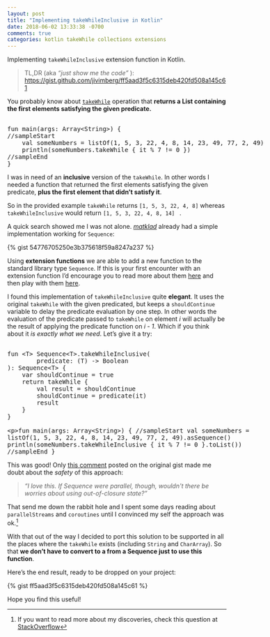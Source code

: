```yaml
---
layout: post
title: "Implementing takeWhileInclusive in Kotlin"
date: 2018-06-02 13:33:38 -0700
comments: true
categories: kotlin takeWhile collections extensions
---
```


Implementing `takeWhileInclusive` extension function in Kotlin.

<!--more-->

> TL,DR (aka _“just show me the code”_ ): https://gist.github.com/jivimberg/ff5aad3f5c6315deb420fd508a145c61

You probably know about [`takeWhile`][1] operation that **returns a List containing the first elements satisfying the given predicate.**

<xmp class="kotlin-code">
fun main(args: Array<String>) {
//sampleStart
	val someNumbers = listOf(1, 5, 3, 22, 4, 8, 14, 23, 49, 77, 2, 49)
	println(someNumbers.takeWhile { it % 7 != 0 })
//sampleEnd
}
</xmp>

I was in need of an **inclusive** version of the `takeWhile`. In other words I needed a function that returned the first elements satisfying the given predicate, **plus the first element that didn’t satisfy it**. 

So in the provided example `takeWhile` returns `[1, 5, 3, 22, 4, 8]` whereas `takeWhileInclusive` would return `[1, 5, 3, 22, 4, 8, 14] ` .

A quick search showed me I was not alone. [_matklad_][2] already had a simple implementation working for `Sequence`:

{% gist 54776705250e3b375618f59a8247a237 %}

Using **extension functions** we are able to add a new function to the standard library type `Sequence`. If this is your first encounter with an extension function I’d encourage you to read more about them [here][3] and then play with them [here][4].

I found this implementation of `takeWhileInclusive` quite **elegant**. It uses the original `takeWhile` with the given predicated, but keeps a `shouldContinue` variable to delay the predicate evaluation by one step. In other words the evaluation of the predicate passed to `takeWhile` on element _i_ will actually be the result of applying the predicate function on _i - 1_. Which if you think about it _is exactly what we need_. Let’s give it a try:

<xmp class="kotlin-code">
fun <T> Sequence<T>.takeWhileInclusive(
	    predicate: (T) -> Boolean
): Sequence<T> {
	var shouldContinue = true
	return takeWhile {
	    val result = shouldContinue
	    shouldContinue = predicate(it)
	    result
	}
}

fun main(args: Array<String>) {
//sampleStart
   val someNumbers = listOf(1, 5, 3, 22, 4, 8, 14, 23, 49, 77, 2, 49).asSequence()
   println(someNumbers.takeWhileInclusive { it % 7 != 0 }.toList())
//sampleEnd
}
</xmp>

This was good! Only [this comment][5] posted on the original gist made me doubt about the _safety_ of this approach:

> _“I love this. If Sequence were parallel, though, wouldn't there be worries about using out-of-closure state?”_

That send me down the rabbit hole and I spent some days reading about `parallelStreams` and `coroutines` until I convinced my self the approach was ok.[^1] 

With that out of the way I decided to port this solution to be supported in all the places where the `takeWhile` exists (including `String` and `CharArray`). So that **we don’t have to convert to a from a Sequence just to use this function**.

Here’s the end result, ready to be dropped on your project:

{% gist ff5aad3f5c6315deb420fd508a145c61 %}

Hope you find this useful!

<script src="https://unpkg.com/kotlin-playground@1" data-selector=".kotlin-code"></script>

[^1]:	If you want to read more about my discoveries, check this question at [StackOverflow][6]

[1]:	https://kotlinlang.org/api/latest/jvm/stdlib/kotlin.collections/take-while.html
[2]:	https://kotlinlang.org/api/latest/jvm/stdlib/kotlin.collections/take-while.html
[3]:	https://kotlinlang.org/docs/reference/extensions.html#extension-functions
[4]:	https://try.kotlinlang.org/#/Kotlin%20Koans/Introduction/Extension%20functions/Task.kt
[5]:	https://gist.github.com/matklad/54776705250e3b375618f59a8247a237#gistcomment-2093675
[6]:	https://stackoverflow.com/q/50373754/1499171